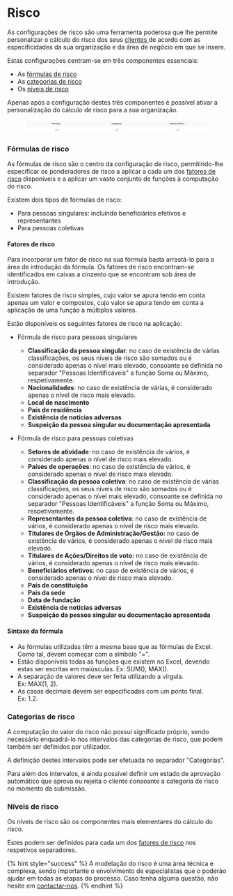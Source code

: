 # Risco

As configurações de risco são uma ferramenta poderosa que lhe permite personalizar o cálculo do risco dos seus [clientes ](broken-reference)de acordo com as especificidades da sua organização e da área de negócio em que se insere.

Estas configurações centram-se em três componentes essenciais:

* As [fórmulas de risco](risco.md#formulas-de-risco)
* As [categorias de risco](risco.md#categorias-de-risco)
* Os [níveis de risco](risco.md#categorias-de-risco-1)

Apenas após a configuração destes três componentes é possível ativar a personalização do cálculo de risco para a sua organização.

<figure><img src="../../.gitbook/assets/risco.png" alt=""><figcaption></figcaption></figure>

### Fórmulas de risco

As fórmulas de risco são o centro da configuração de risco, permitindo-lhe especificar os ponderadores de risco a aplicar a cada um dos [fatores de risco](risco.md#fatores-de-risco) disponíveis e a aplicar um vasto conjunto de funções à computação do risco.

Existem dois tipos de fórmulas de risco:

* Para pessoas singulares: incluindo beneficiários efetivos e representantes
* Para pessoas coletivas

#### Fatores de risco

Para incorporar um fator de risco na sua fórmula basta arrastá-lo para a área de introdução da fórmula. Os fatores de risco encontram-se identificados em caixas a cinzento que se encontram sob área de introdução.

Existem fatores de risco simples, cujo valor se apura tendo em conta apenas um valor e compostos, cujo valor se apura tendo em conta a aplicação de uma função a múltiplos valores.

Estão disponíveis os seguintes fatores de risco na aplicação:

* Fórmula de risco para pessoas singulares
  * **Classificação da pessoa singular**: no caso de existência de várias classificações, os seus níveis de risco são somados ou é considerado apenas o nível mais elevado, consoante se definida no separador "Pessoas Identificáveis" a função Soma ou Máximo, respetivamente.
  * **Nacionalidades**: no caso de existência de várias, é considerado apenas o nível de risco mais elevado.
  * **Local de nascimento**
  * **País de residência**
  * **Existência de notícias adversas**
  *   **Suspeição da pessoa singular ou documentação apresentada**


* Fórmula de risco para pessoas coletivas
  * **Setores de atividade**: no caso de existência de vários, é considerado apenas o nível de risco mais elevado.
  * **Países de operações**: no caso de existência de vários, é considerado apenas o nível de risco mais elevado.
  * **Classificação da pessoa coletiva**: no caso de existência de várias classificações, os seus níveis de risco são somados ou é considerado apenas o nível mais elevado, consoante se definida no separador "Pessoas Identificáveis" a função Soma ou Máximo, respetivamente.
  * **Representantes da pessoa coletiva**: no caso de existência de vários, é considerado apenas o nível de risco mais elevado.
  * **Titulares de Órgãos de Administração/Gestão:** no caso de existência de vários, é considerado apenas o nível de risco mais elevado.
  * **Titulares de Ações/Direitos de voto:** no caso de existência de vários, é considerado apenas o nível de risco mais elevado.
  * **Beneficiários efetivos**: no caso de existência de vários, é considerado apenas o nível de risco mais elevado.
  * **País de constituição**
  * **País da sede**
  * **Data de fundação**
  * **Existência de notícias adversas**
  * **Suspeição da pessoa singular ou documentação apresentada**

#### Sintaxe da fórmula

* As fórmulas utilizadas têm a mesma base que as fórmulas de Excel. Como tal, devem começar com o símbolo "=".
* Estão disponíveis todas as funções que existem no Excel, devendo estas ser escritas em maiúsculas. Ex: SUM(), MAX().
* A separação de valores deve ser feita utilizando a vírgula.\
  Ex: MAX(1, 2).
* As casas decimais devem ser especificadas com um ponto final.\
  Ex: 1.2.

### Categorias de risco

A computação do valor do risco não possui significado próprio, sendo necessário enquadrá-lo nos intervalos das categorias de risco, que podem também ser definidos por utilizador.

A definição destes intervalos pode ser efetuada no separador "Categorias".

Para além dos intervalos, é ainda possível definir um estado de aprovação automático que aprova ou rejeita o cliente consoante a categoria de risco no momento da submissão.

### Níveis de risco

Os níveis de risco são os componentes mais elementares do cálculo do risco.

Estes podem ser definidos para cada um dos [fatores de risco](risco.md#fatores-de-risco) nos respetivos separadores.

{% hint style="success" %}
A modelação do risco é uma área técnica e complexa, sendo importante o envolvimento de especialistas que o poderão ajudar em todas as etapas do processo. Caso tenha alguma questão, não hesite em [contactar-nos](../../outros/contactos.md).
{% endhint %}
